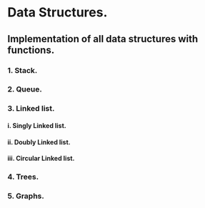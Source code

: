 # Data Structures.

## Implementation of all data structures with functions.

### 1. Stack.
### 2. Queue.
### 3. Linked list.
####    i.  Singly Linked list.
####    ii. Doubly Linked list.
####    iii. Circular Linked list.
### 4. Trees.
### 5. Graphs.

